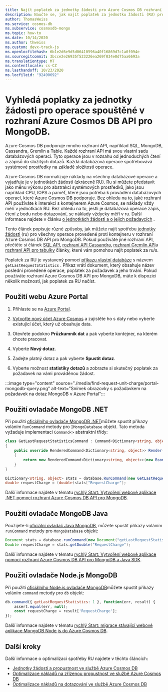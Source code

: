 ```yaml
---
title: Najít poplatek za jednotky žádosti pro Azure Cosmos DB rozhraní API pro operace MongoDB
description: Naučte se, jak najít poplatek za jednotku žádosti (RU) pro dotazy MongoDB provedené proti kontejneru Azure Cosmos. Můžete použít Azure Portal, MongoDB .NET, Java a ovladače Node.js.
author: ThomasWeiss
ms.service: cosmos-db
ms.subservice: cosmosdb-mongo
ms.topic: how-to
ms.date: 10/14/2020
ms.author: thweiss
ms.custom: devx-track-js
ms.openlocfilehash: 6b1e2d6e9d5d06410596a40f16869d7c1a0f094e
ms.sourcegitcommit: 3bcce2e26935f523226ea269f034e0d75aa6693a
ms.translationtype: MT
ms.contentlocale: cs-CZ
ms.lasthandoff: 10/23/2020
ms.locfileid: "92490692"
---
```

# <a name="find-the-request-unit-charge-for-operations-executed-in-azure-cosmos-db-api-for-mongodb"></a>Vyhledá poplatky za jednotky žádosti pro operace spouštěné v rozhraní Azure Cosmos DB API pro MongoDB.

Azure Cosmos DB podporuje mnoho rozhraní API, například SQL, MongoDB, Cassandra, Gremlin a Table. Každé rozhraní API má svou vlastní sadu databázových operací. Tyto operace jsou v rozsahu od jednoduchých čtení a zápisů do složitých dotazů. Každá databázová operace spotřebovává systémové prostředky na základě složitosti operace.

Azure Cosmos DB normalizuje náklady na všechny databázové operace a vyjadřuje je v jednotkách žádostí (zkráceně RU). Ru si můžete představit jako měnu výkonu pro abstrakci systémových prostředků, jako jsou například CPU, IOPS a paměť, které jsou potřeba k provádění databázových operací, které Azure Cosmos DB podporuje. Bez ohledu na to, jaké rozhraní API používáte k interakci s kontejnerem Azure Cosmos, se náklady vždy měří v jednotkách RU. Bez ohledu na to, jestli je databázová operace zápis, čtení z bodu nebo dotazování, se náklady vždycky měří v ru. Další informace najdete v článku [o jednotkách žádosti a o jejich požadavcích](request-units.md) .

Tento článek popisuje různé způsoby, jak můžete najít spotřebu [jednotky žádosti](request-units.md) (ru) pro všechny operace provedené proti kontejneru v rozhraní Azure Cosmos DB API pro MongoDB. Pokud používáte jiné rozhraní API, přečtěte si článek [SQL API](find-request-unit-charge.md), [rozhraní API Cassandra](find-request-unit-charge-cassandra.md), [rozhraní Gremlin API](find-request-unit-charge-gremlin.md)a [rozhraní API pro tabulky](find-request-unit-charge-table.md) články, které vám pomohou najít poplatek za ru/s.

Poplatek za RU je vystavený pomocí [příkazu vlastní databáze](https://docs.mongodb.com/manual/reference/command/) s názvem `getLastRequestStatistics` . Příkaz vrátí dokument, který obsahuje název poslední provedené operace, poplatek za požadavek a jeho trvání. Pokud používáte rozhraní Azure Cosmos DB API pro MongoDB, máte k dispozici několik možností, jak poplatek za RU načíst.

## <a name="use-the-azure-portal"></a>Použití webu Azure Portal

1. Přihlaste se na [Azure Portal](https://portal.azure.com/).

1. [Vytvořte nový účet Azure Cosmos](create-mongodb-dotnet.md#create-a-database-account) a zajistěte ho s daty nebo vyberte existující účet, který už obsahuje data.

1. Otevřete podokno **Průzkumník dat** a pak vyberte kontejner, na kterém chcete pracovat.

1. Vyberte **Nový dotaz**.

1. Zadejte platný dotaz a pak vyberte **Spustit dotaz**.

1. Vyberte možnost **statistiky dotazů** a zobrazte si skutečný poplatek za požadavek na vámi prováděnou žádost.

:::image type="content" source="./media/find-request-unit-charge/portal-mongodb-query.png" alt-text="Snímek obrazovky s požadavkem na požadavek na dotaz MongoDB v Azure Portal":::

## <a name="use-the-mongodb-net-driver"></a>Použití ovladače MongoDB .NET

Při použití [oficiálního ovladače MongoDB .NET](https://docs.mongodb.com/ecosystem/drivers/csharp/)můžete spustit příkazy voláním `RunCommand` metody pro `IMongoDatabase` objekt. Tato metoda vyžaduje implementaci `Command<>` abstraktní třídy:

```csharp
class GetLastRequestStatisticsCommand : Command<Dictionary<string, object>>
{
    public override RenderedCommand<Dictionary<string, object>> Render(IBsonSerializerRegistry serializerRegistry)
    {
        return new RenderedCommand<Dictionary<string, object>>(new BsonDocument("getLastRequestStatistics", 1), serializerRegistry.GetSerializer<Dictionary<string, object>>());
    }
}

Dictionary<string, object> stats = database.RunCommand(new GetLastRequestStatisticsCommand());
double requestCharge = (double)stats["RequestCharge"];
```

Další informace najdete v tématu [rychlý Start: Vytvoření webové aplikace .NET pomocí rozhraní Azure Cosmos DB API pro MongoDB](create-mongodb-dotnet.md).

## <a name="use-the-mongodb-java-driver"></a>Použití ovladače MongoDB Java


Použijete-li [oficiální ovladač Java MongoDB](https://mongodb.github.io/mongo-java-driver/), můžete spustit příkazy voláním `runCommand` metody pro `MongoDatabase` objekt:

```java
Document stats = database.runCommand(new Document("getLastRequestStatistics", 1));
Double requestCharge = stats.getDouble("RequestCharge");
```

Další informace najdete v tématu [rychlý Start: Vytvoření webové aplikace pomocí rozhraní Azure Cosmos DB API pro MongoDB a Java SDK](create-mongodb-java.md).

## <a name="use-the-mongodb-nodejs-driver"></a>Použití ovladače Node.js MongoDB

Při použití [oficiálního Node.js ovladače MongoDB](https://mongodb.github.io/node-mongodb-native/)můžete spustit příkazy voláním `command` metody pro `db` objekt:

```javascript
db.command({ getLastRequestStatistics: 1 }, function(err, result) {
    assert.equal(err, null);
    const requestCharge = result['RequestCharge'];
});
```

Další informace najdete v tématu [rychlý Start: migrace stávající webové aplikace MongoDB Node.js do Azure Cosmos DB](create-mongodb-nodejs.md).

## <a name="next-steps"></a>Další kroky

Další informace o optimalizaci spotřeby RU najdete v těchto článcích:

* [Jednotky žádostí a propustnost ve službě Azure Cosmos DB](request-units.md)
* [Optimalizace nákladů na zřízenou propustnost ve službě Azure Cosmos DB](optimize-cost-throughput.md)
* [Optimalizace nákladů na dotazování ve službě Azure Cosmos DB](./optimize-cost-reads-writes.md)